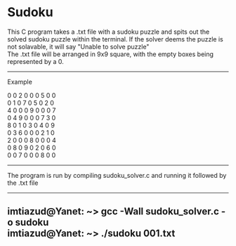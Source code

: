 # Sudoku
This C program takes a .txt file with a sudoku puzzle and spits out the solved sudoku puzzle within the terminal. If the solver deems the puzzle is not solavable, it will say "Unable to solve puzzle"\
The .txt file will be arranged in 9x9 square, with the empty boxes being represented by a 0.

_______________________
Example

0 0 2 0 0 0 5 0 0\
0 1 0 7 0 5 0 2 0\
4 0 0 0 9 0 0 0 7\
0 4 9 0 0 0 7 3 0\
8 0 1 0 3 0 4 0 9\
0 3 6 0 0 0 2 1 0\
2 0 0 0 8 0 0 0 4\
0 8 0 9 0 2 0 6 0\
0 0 7 0 0 0 8 0 0
_______________________

The program is run by compiling sudoku_solver.c and running it followed by the .txt file

--------------------------------------------------------------
imtiazud@Yanet: ~> gcc -Wall sudoku_solver.c -o sudoku\
imtiazud@Yanet: ~> ./sudoku 001.txt
--------------------------------------------------------------
